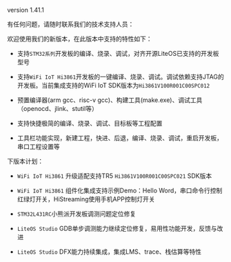 version 1.41.1

有任何问题，请随时联系我们的技术支持人员：  
    
    

欢迎使用我们的新版本，在此版本中支持的特性如下：

- 支持`STM32系列`开发板的编译、烧录、调试，对齐开源LiteOS已支持的开发板型号

- 支持`WiFi IoT Hi3861`开发板的一键编译、烧录、调试。调试依赖支持JTAG的开发板。当前集成支持的WiFi IoT SDK版本为`Hi3861V100R001C00SPC012`

- 预置编译器(arm gcc、risc-v gcc)、构建工具(make.exe)、调试工具（openocd、jlink、stutil等）

- 支持快捷极简的编译、烧录、调试、目标板等工程配置

- 工具栏功能实现，新建工程，快进、后退，编译、烧录、调试，重启开发板，串口工程设置等


下版本计划：

- `WiFi IoT Hi3861` 升级适配支持TR5 `Hi3861V100R001C00SPC021` SDK版本

- `WiFi IoT Hi3861` 组件化集成支持示例Demo：Hello Word，串口命令行控制红绿灯开关，HiStreaming使用手机APP控制灯开关

- `STM32L431RC`小熊派开发板调测问题定位修复

- `LiteOS Studio` GDB单步调测能力继续定位修复，易用性功能开发，反馈与改进

- `LiteOS Studio` DFX能力持续集成，集成LMS、trace、栈估算等特性




